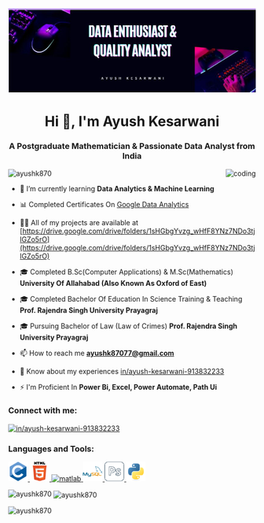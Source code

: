 ![logo](https://github.com/ayushk870/ayushk870/blob/main/ss19.JPG)

<h1 align="center">Hi 👋, I'm Ayush Kesarwani</h1>
<h3 align="center">A Postgraduate Mathematician & Passionate Data Analyst from India</h3>

<img align="right" alt="coding" witdh="400" src="https://media.giphy.com/media/v1.Y2lkPTc5MGI3NjExNWV1OWcwOWplcjhmeXkzNmNrcmJkeTV0Y2h6ZGR1cWwzcTVkdTFnMyZlcD12MV9naWZzX3NlYXJjaCZjdD1n/CyNUoqEF1f91C/giphy.gif">


<p align="left"> <img src="https://komarev.com/ghpvc/?username=ayushk870&label=Profile%20views&color=0e75b6&style=flat" alt="ayushk870" /> </p>

- 🌱 I’m currently learning **Data Analytics & Machine Learning**

- 📊 Completed Certificates On [Google Data Analytics](https://www.linkedin.com/posts/ayush-kesarwani-913832233_certificates-with-their-verification-link-activity-7181263570733527041-EoTM?utm_source=share&utm_medium=member_desktop)

- 👨‍💻 All of my projects are available at [https://drive.google.com/drive/folders/1sHGbgYvzg_wHfF8YNz7NDo3tjlGZo5rO](https://drive.google.com/drive/folders/1sHGbgYvzg_wHfF8YNz7NDo3tjlGZo5rO)

- 🎓 Completed B.Sc(Computer Applications) & M.Sc(Mathematics) **University Of Allahabad (Also Known As Oxford of East)**
- 🎓 Completed Bachelor Of Education In Science Training & Teaching **Prof. Rajendra Singh University Prayagraj**
- 🎓 Pursuing Bachelor of Law (Law of Crimes) **Prof. Rajendra Singh University Prayagraj**
- 📫 How to reach me **ayushk87077@gmail.com**

- 📄 Know about my experiences [in/ayush-kesarwani-913832233](in/ayush-kesarwani-913832233)

- ⚡ I'm Proficient In **Power Bi, Excel, Power Automate, Path Ui**

<h3 align="left">Connect with me:</h3>
<p align="left">
<a href="https://linkedin.com/in/in/ayush-kesarwani-913832233" target="blank"><img align="center" src="https://raw.githubusercontent.com/rahuldkjain/github-profile-readme-generator/master/src/images/icons/Social/linked-in-alt.svg" alt="in/ayush-kesarwani-913832233" height="30" width="40" /></a>
</p>

<h3 align="left">Languages and Tools:</h3>
<p align="left"> <a href="https://www.cprogramming.com/" target="_blank" rel="noreferrer"> <img src="https://raw.githubusercontent.com/devicons/devicon/master/icons/c/c-original.svg" alt="c" width="40" height="40"/> </a> <a href="https://www.w3.org/html/" target="_blank" rel="noreferrer"> <img src="https://raw.githubusercontent.com/devicons/devicon/master/icons/html5/html5-original-wordmark.svg" alt="html5" width="40" height="40"/> </a> <a href="https://www.mathworks.com/" target="_blank" rel="noreferrer"> <img src="https://upload.wikimedia.org/wikipedia/commons/2/21/Matlab_Logo.png" alt="matlab" width="40" height="40"/> </a> <a href="https://www.mysql.com/" target="_blank" rel="noreferrer"> <img src="https://raw.githubusercontent.com/devicons/devicon/master/icons/mysql/mysql-original-wordmark.svg" alt="mysql" width="40" height="40"/> </a> <a href="https://www.photoshop.com/en" target="_blank" rel="noreferrer"> <img src="https://raw.githubusercontent.com/devicons/devicon/master/icons/photoshop/photoshop-line.svg" alt="photoshop" width="40" height="40"/> </a> <a href="https://www.python.org" target="_blank" rel="noreferrer"> <img src="https://raw.githubusercontent.com/devicons/devicon/master/icons/python/python-original.svg" alt="python" width="40" height="40"/> </a> </p>

<p><img align="left" src="https://github-readme-stats.vercel.app/api/top-langs?username=ayushk870&show_icons=true&locale=en&layout=compact" alt="ayushk870" /></p>

<p>&nbsp;<img align="center" src="https://github-readme-stats.vercel.app/api?username=ayushk870&show_icons=true&locale=en" alt="ayushk870" /></p>

<p><img align="center" src="https://github-readme-streak-stats.herokuapp.com/?user=ayushk870&" alt="ayushk870" /></p>
